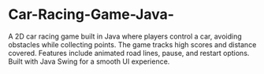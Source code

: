 # Car-Racing-Game-Java-
A 2D car racing game built in Java where players control a car, avoiding obstacles while collecting points. The game tracks high scores and distance covered. Features include animated road lines, pause, and restart options. Built with Java Swing for a smooth UI experience.
